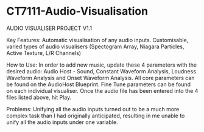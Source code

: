 # CT7111-Audio-Visualisation
AUDIO VISUALISER PROJECT V1.1

Key Features:
Automatic visualisation of any audio inputs.
Customisable, varied types of audio visualisers (Spectogram Array, Niagara Particles, Active Texture, L/R Channels)

How to Use:
In order to add new music, update these 4 parameters with the desired audio: 
Audio Host - Sound, Constant Waveform Analysis, Loudness Waveform Analysis and Onset Waveform Analysis.
All core parameters can be found on the AudioHost Blueprint. 
Fine Tune parameters can be found on each individual visualiser.
Once the audio file has been entered into the 4 files listed above, hit Play.

Problems: Unifying all the audio inputs turned out to be a much more complex task than I had originally anticipated, resulting in me unable to unify all the audio inputs under one variable.
